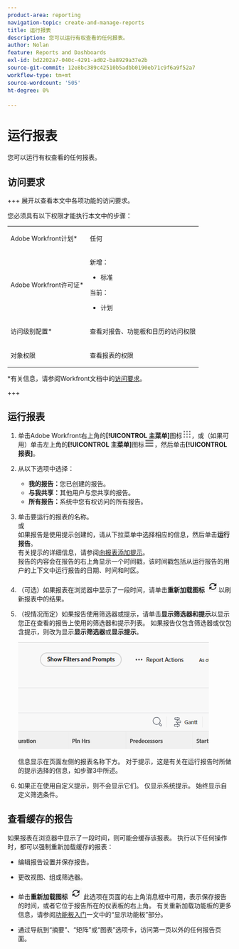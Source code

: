 ```yaml
---
product-area: reporting
navigation-topic: create-and-manage-reports
title: 运行报表
description: 您可以运行有权查看的任何报表。
author: Nolan
feature: Reports and Dashboards
exl-id: bd2202a7-040c-4291-ad02-ba8929a37e2b
source-git-commit: 12e8bc389c42510b5adbb0190eb71c9f6a9f52a7
workflow-type: tm+mt
source-wordcount: '505'
ht-degree: 0%

---
```



# 运行报表

您可以运行有权查看的任何报表。

<!-- Audited: 11/2024 -->

<!--
NOTE: ***Linked to Getting Started with Reporting.***This information is obsolete, because asynchronous timeline is not enabled for all customers (used to be included in the "Viewing a Cached Report" section): Some reports in Workfront can take a significant time to load. If your report takes longer than 30 seconds to load, your report is cached after it is finished loading, and a message is displayed in the upper-right corner of the page indicating that the report being viewed is a saved report from a specific time.

After a report is cached, it is available for the next 12 hours. Any user who runs the report (as described in "Running a Report") sees the cached report.)
-->

## 访问要求

+++ 展开以查看本文中各项功能的访问要求。

您必须具有以下权限才能执行本文中的步骤：

<table style="table-layout:auto"> 
 <col> 
 </col> 
 <col> 
 </col> 
 <tbody> 
  <tr> 
   <td role="rowheader">Adobe Workfront计划*</td> 
   <td> <p>任何</p> </td> 
  </tr> 
  <tr> 
   <td role="rowheader">Adobe Workfront许可证*</td> 
      <td> 
      <p>新增：</p>
         <ul>
         <li><p>标准</p></li>
         </ul>
      <p>当前：</p>
         <ul>
         <li><p>计划</p></li>
         </ul>
   </td>
  </tr> 
  <tr> 
   <td role="rowheader">访问级别配置*</td> 
   <td> <p>查看对报告、功能板和日历的访问权限</p></td> 
  </tr> 
  <tr> 
   <td role="rowheader">对象权限</td> 
   <td> <p>查看报表的权限</p></td> 
  </tr> 
 </tbody> 
</table>

*有关信息，请参阅Workfront文档中的[访问要求](/help/quicksilver/administration-and-setup/add-users/access-levels-and-object-permissions/access-level-requirements-in-documentation.md)。

+++

## 运行报表

1. 单击Adobe Workfront右上角的&#x200B;**[!UICONTROL 主菜单]**&#x200B;图标![主菜单](/help/_includes/assets/main-menu-icon.png)，或（如果可用）单击左上角的&#x200B;**[!UICONTROL 主菜单]**&#x200B;图标![主菜单](/help/_includes/assets/main-menu-icon-left-nav.png)，然后单击&#x200B;**[!UICONTROL 报表]**。

1. 从以下选项中选择：

   * **我的报告：**&#x200B;您已创建的报告。
   * **与我共享：**&#x200B;其他用户与您共享的报告。
   * **所有报告：**&#x200B;系统中您有权访问的所有报告。

1. 单击要运行的报表的名称。\
   或\
   如果报告是使用提示创建的，请从下拉菜单中选择相应的信息，然后单击&#x200B;**运行报告**。\
   有关提示的详细信息，请参阅[向报表添加提示](../../../reports-and-dashboards/reports/creating-and-managing-reports/add-prompt-report.md)。\
   报告的内容会在报告的右上角显示一个时间戳，该时间戳包括从运行报告的用户的上下文中运行报告的日期、时间和时区。

1. （可选）如果报表在浏览器中显示了一段时间，请单击&#x200B;**重新加载图标** ![重新加载图标](assets/unshimmed-report-refresh-icon.png)以刷新报表中的结果。

1. （视情况而定）如果报告使用筛选器或提示，请单击&#x200B;**显示筛选器和提示**&#x200B;以显示您正在查看的报告上使用的筛选器和提示列表。 如果报告仅包含筛选器或仅包含提示，则改为显示&#x200B;**显示筛选器**&#x200B;或&#x200B;**显示提示**。

   ![显示筛选器和提示](assets/unshimmed-show-filters-and-prompts.png)

   信息显示在页面左侧的报表名称下方。 对于提示，这是有关在运行报告时所做的提示选择的信息，如步骤3中所述。

1. 如果正在使用自定义提示，则不会显示它们。 仅显示系统提示。 始终显示自定义筛选条件。

## 查看缓存的报告

如果报表在浏览器中显示了一段时间，则可能会缓存该报表。 执行以下任何操作时，都可以强制重新加载缓存的报表：

* 编辑报告设置并保存报告。
* 更改视图、组或筛选器。
* 单击&#x200B;**重新加载图标** ![重新加载图标](assets/unshimmed-report-refresh-icon.png)
此选项在页面的右上角消息框中可用，表示保存报告的时间，或者它位于报告所在的仪表板的右上角。 有关重新加载功能板的更多信息，请参阅[功能板入门](../../../reports-and-dashboards/dashboards/understanding-dashboards/get-started-dashboards.md)一文中的“显示功能板”部分。

* 通过导航到“摘要”、“矩阵”或“图表”选项卡，访问第一页以外的任何报告页面。

